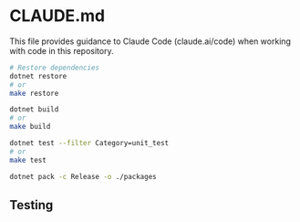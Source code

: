 # CLAUDE.md

This file provides guidance to Claude Code (claude.ai/code) when working with code in this repository.




```bash
# Restore dependencies
dotnet restore
# or
make restore

dotnet build
# or
make build

dotnet test --filter Category=unit_test
# or
make test

dotnet pack -c Release -o ./packages

```

## Testing











